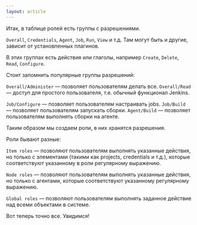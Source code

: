 ```yaml
---
layout: article
---
```

Итак, в таблице ролей есть группы с разрешениями.

`Overall`, `Credentials`, `Agent`, `Job`, `Run`, `View` и т.д. Там могут быть и другие, зависит от установленных плагинов.

В этих группах есть действия или глаголы, например `Create`, `Delete`, `Read`, `Configure`.

Стоит запомнить популярные группы разрешений:

`Overall/Administer` — позволяет пользователям делать все.
`Overall/Read` — доступ для простого пользователя, т.е. обычный функционал Jenkins.

`Job/Configure` — позволяет пользователям настраивать jobs.
`Job/Build` — позволяет пользователям запускать сборки.
`Agent/Build` — позволяет пользователям выполнять сборки на агенте.

Таким образом мы создаем роли, в них хранятся разрешения.

Роли бывают разные:

`Item roles` — позволяют пользователям выполнять указанные действия, но только с элементами (такими как projects, credentials и т.д.), которые соответствуют указанному в роли регулярному выражению.

`Node roles` — позволяют пользователям выполнять указанные действия, но только с агентами, которые соответствуют указанному регулярному выражению.

`Global roles` — позволяют пользователям выполнять заданное действие над всеми объектами в системе.

Вот теперь точно все. Увидимся!
